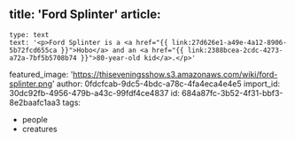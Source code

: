 title: 'Ford Splinter'
article:
  -
    type: text
    text: '<p>Ford Splinter is a <a href="{{ link:27d626e1-a49e-4a12-8906-5b72fcd655ca }}">Hobo</a> and an <a href="{{ link:2388bcea-2cdc-4273-a72a-7bf5b5708b74 }}">80-year-old kid</a>.</p>'
featured_image: 'https://thiseveningsshow.s3.amazonaws.com/wiki/ford-splinter.png'
author: 0fdcfcab-9dc5-4bdc-a78c-4fa4eca4e4e5
import_id: 30dc92fb-4956-479b-a43c-99fdf4ce4837
id: 684a87fc-3b52-4f31-bbf3-8e2baafc1aa3
tags:
  - people
  - creatures

